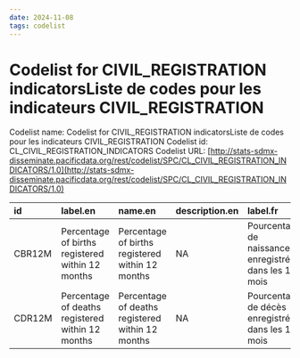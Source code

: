 ```yaml
---
date: 2024-11-08
tags: codelist
---
```


# Codelist for CIVIL_REGISTRATION indicatorsListe de codes pour les indicateurs CIVIL_REGISTRATION

Codelist name: Codelist for CIVIL_REGISTRATION indicatorsListe de codes pour les indicateurs CIVIL_REGISTRATION
Codelist id: CL_CIVIL_REGISTRATION_INDICATORS
Codelist URL: [http://stats-sdmx-disseminate.pacificdata.org/rest/codelist/SPC/CL_CIVIL_REGISTRATION_INDICATORS/1.0](http://stats-sdmx-disseminate.pacificdata.org/rest/codelist/SPC/CL_CIVIL_REGISTRATION_INDICATORS/1.0)

|id     |label.en                                         |name.en                                          |description.en |label.fr                                                |name.fr                                                 |description.fr |
|:------|:------------------------------------------------|:------------------------------------------------|:--------------|:-------------------------------------------------------|:-------------------------------------------------------|:--------------|
|CBR12M |Percentage of births registered within 12 months |Percentage of births registered within 12 months |NA             |Pourcentage de naissances enregistrées dans les 12 mois |Pourcentage de naissances enregistrées dans les 12 mois |NA             |
|CDR12M |Percentage of deaths registered within 12 months |Percentage of deaths registered within 12 months |NA             |Pourcentage de décès enregistrés dans les 12 mois       |Pourcentage de décès enregistrés dans les 12 mois       |NA             |
